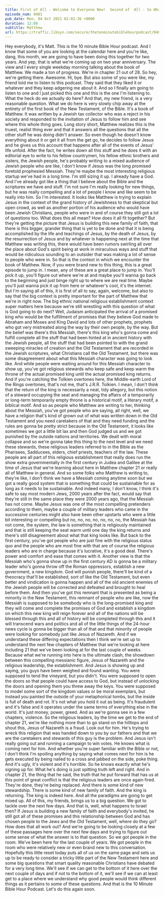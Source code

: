 ```yaml
---
title: First of All - Welcome to Everyone New!  Second of  All - So What Happens to Israel?
episode_num: 0481
pub_date: Mon, 04 Oct 2021 02:02:36 +0000
duration: 12:08
subtitle: Matthew 
url: https://traffic.libsyn.com/secure/thetenminutebiblehourpodcast/0481_-_First_of_All_-_Welcome_to_Everyone_New__Second_of__All_-_So_What_Happens_to_Israel.mp3
---
```


 Hey everybody, it's Matt. This is the 10 minute Bible Hour podcast. And I know that some of you are looking at the calendar here and you're like, dang, this month, we are going to have been doing this together for two years. And yep, that is what we're coming up on two year anniversary. The view and I every single weekday morning talking about the book of Matthew. We made a ton of progress. We're in chapter 21 out of 28. So hey, we're getting there. Awesome. Hi, bye. But also some of you were like, my friend told me to listen to this podcast. They said that they liked it or whatever and they keep adgering me about it. And so I finally am going to listen to one and I just picked this one and this is the one I'm listening to. What the heck do we actually do here? And that, my new friend, is a very reasonable question. What we do here is very slowly chip away at the entirety of the first book of the New Testament, of the Bible. It's a book of Matthew. It was written by a Jewish tax collector who was a reject in his society and responded to the invitation of Jesus to follow him and see where this whole thing goes. Long story short, Matthew realizes this is the truest, realist thing ever and that it answers all the questions that all the other stuff he was doing didn't answer. So even though he doesn't know everything about it or get it all from the get go, he decides to follow Jesus and he gives us this account that happens after all of the events of Jesus' life unfold. After the fact, he writes down all this stuff and he does it with an editorial eye to write to his fellow countrymen, his fellow ethnic brothers and sisters, the Jewish people, he's probably writing to a mixed audience of Jewish people who are like, I don't know if Jesus was the long promised foretold prophesied Messiah. They're maybe the most interesting religious startup we've had in a long time. I'm still sizing it up. I already have a God. And I've already got like a thing that I believe about the Bible and the scriptures we have and stuff. I'm not sure I'm really looking for new things, but he was really compelling and a lot of people I know and like seem to be really into him. So I'm interested. It looks like Matthew is trying to explain Jesus in the context of the grand history of Jewishness to that skeptical but open crowd, as well as another portion of his audience who would have been Jewish Christians, people who were in and of course they still got a lot of questions too. What does this all mean? How does it all fit together? But they're getting the picture that Jesus is building this new family of faith, that there is this bigger, grander thing that is yet to be done and that it is being accomplished by the life and teachings of Jesus, by the death of Jesus, by the resurrection of Jesus and by whatever is happening next at the time that Matthew was writing this, there would have been rumors swirling all over the place about God's spirit being at work in miraculous ways and stuff that would be ridiculous sounding to an outsider that was making a lot of sense to people who were in. So that is the context in which we encounter the book of Matthew. Now, if you were brand new to this thing, this is a great episode to jump in. I mean, any of these are a great place to jump in. You'll pick it up, you'll figure out where we're at and maybe you'll wanna go back to the beginning and just binge right up to where we are real time. Maybe you'll just wanna pick it up from here or whatever's cool, it's the internet. But I'm saying all of this, it is first of all to say, again, welcome, but also to say that the big context is pretty important for the part of Matthew that we're in right now. The big ethnic national religious establishment context super matters here because we're still wrestling with this question of what is God going to do next? Well, Judaism anticipated the arrival of a promised king who would be the fulfillment of promises that they believe God made to Abraham and Moses and King David and lots of other prophets, prophets who got very mistreated along the way by their own people, by the way. But the belief was there's this Messiah, there's this king who's gonna come and fulfill complete all the stuff that had been hinted at in ancient history with the Jewish people, all the stuff that had been pointed to with the grand sweeping miracles of creation and the Old Testament that are recorded in the Jewish scriptures, what Christians call the Old Testament, but there was some disagreement about what this Messiah character was going to look like. And while people were waiting around for this Messiah character to show up, you've got religious stewards who keep safe and keep warm the throne of the actual promised king until the actual promised king returns. And if you're catching the Tolkien overtones here, the Middle-earth Lord of the Rings overtones, that's not me, that's J.R.R. Tolkien. I mean, I don't think that the return of the king is necessarily a neat, tidy allegory, but this notion of a steward occupying the seat and managing the affairs of a temporarily or long-term temporarily empty throne is a historical motif, a literary motif, a biblical motif. And so as people who Matthew are writing to her, thinking about the Messiah, you've got people who are saying, all right, well, we have a religion that's kind of grown out of what was written down in the Old Testament and you need caretakers of that and they need funding and the rules are gonna be pretty strict because in the Old Testament, it looks like sometimes we got a little bit lax and then God judged us and we got punished by the outside nations and territories. We dealt with moral collapse and so we're gonna take this thing to the next level and we need these stewards, these religious leaders referred to in the Bible as the Pharisees, Sadducees, elders, chief priests, teachers of the law. These people are all part of this religious establishment that really does run the show extra governmentally in the first century in Judea and Galilee at the time of Jesus that we're learning about here in Matthew chapter 21 or really all of Matthew in general. And so some folks who Matthew is writing to, they're like, I don't think we have a Messiah coming anytime soon but we got a really good system that is something that could be sustainable for as long as it needs to be sustainable. And indeed many, I don't know, I think it's safe to say most modern Jews, 2000 years after the fact, would say that they're still in the same place they were 2000 years ago, that the Messiah has not come. Maybe Jesus was one of the most compelling pretenders according to them, maybe a couple of military leaders who came in the successive centuries might also have been other upstarts who were a little bit interesting or compelling but no, no, no, no, no, no, no, the Messiah has not come, the system, the law is something that is religiously maintained and that is still keeping the seat warm until one day the king returns and there's still disagreement about what that king looks like. But back to the first century, you've got people who are just fine with the religious status quo and the people who are most fine with that are of course the religious leaders who are in charge because it's lucrative, it's a good deal. There's power and comfort and ease that comes with it. Another view is that the Messiah who's gonna show up in the first century AD is gonna be a military leader who's gonna throw off the Roman oppressors, establish a new government, a new kingdom. God will punish people, there'll be kind of a theocracy that'll be established, sort of like the Old Testament, but even better and vindication is gonna happen and all of the old ancient enemies of the Jewish people will be corrected and defeated and brought to heal before them. And then you've got this remnant that is presented as being a minority in the New Testament, this remnant of people who are like, now the Messiah is supposed to be somebody who is the long-promised king and they will come and complete the promises of God and establish a kingdom on which this new king will reign forever and all of the nations will be blessed through this and all of history will be completed through this and it will transcend wars and politics and all of the little things of the 24-hour news cycle is gonna be bigger than all of that and that minority of people were looking for somebody just like Jesus of Nazareth. And if we understand these differing expectations then I think we're set up to understand the next few chapters of Matthew that we're looking at here including 21 that we've been looking at for the last couple of weeks. Because what we're running into here is the ultimate clash, the showdown between this compelling messianic figure, Jesus of Nazareth and the religious leadership, the establishment. And Jesus is showing up and saying, you guys have been weighed and found wanting. You were supposed to tend the vineyard, but you didn't. You were supposed to open the doors so that people could have access to God, but instead of unlocking the doors and opening them you threw away the keys. You were supposed to model some sort of the kingdom values or be moral exemplars, but instead you painted the outside of your metaphorical tombs, but the inside is full of death and rot. It's not what you hold it out as being. It's fraudulent and it's false and it operates under the same terms of everything else in the world. It's just money, power, greed. And as we're gonna see in a few chapters, violence. So the religious leaders, by the time we get to the end of chapter 21, we're like nothing more than to go stand on the hilltops and shout this, Jesus of Nazareth is a fraud. Look out for him. He's trying to wreck this religion that was handed down to you by our fathers and that we are the caretakers and stewards of this guy is the problem. And Jesus isn't really going out and running a campaign to win votes. He knows what is coming next for him. And whether you're super familiar with the Bible or not, I don't think I'm spoiling anything by saying what comes next for him is he gets executed by being nailed to a cross and jabbed on the side, poke thing. And it's ugly, it's violent and it's horrible. So he knows exactly what he's signing up for. What he's doing is just spitting truth left and right. And in chapter 21, the thing that he said, the truth that he put forward that has us at this point of great conflict is that the religious leaders are once again fired. They're done, they're being replaced. And there is some kind of new stewardship. There is some kind of new family of faith. And the king is returning. The king is indeed here. And all the paradigms are going to get mixed up. All of this, my friends, brings us to a big question. We got to tackle over the next few days. And that is, well, what happens to Israel then? If Jesus is building a new family of faith and everybody's invited, he still got all of these promises and this relationship between God and has chosen people to the Jews and the Old Testament, well, where do they go? How does that all work out? And we're going to be looking closely at a few of these passages here over the next few days and trying to figure out some sense of what the answer is to that question. So we got people in the room. We've been here for the last couple of years. We got people in the room who were relatively new or even brand new to this conversation. Hopefully this little reset today puts all of us on the same page and sets us up to be ready to consider a tricky little part of the New Testament here and some big questions that smart quality reasonable Christians have debated for a very long time. We'll see if we can get to the bottom of it here over the next couple of days and if not to the bottom of it, we'll see if we can at least get to a place where we understand why good people would think different things as it pertains to some of these questions. And that is the 10 Minute Bible Hour Podcast. Let's do this again soon.